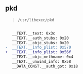 ## pkd

> `/usr/libexec/pkd`

```diff

   __TEXT.__text: 0x3c
   __TEXT.__auth_stubs: 0x20
   __TEXT.__objc_stubs: 0x20
-  __TEXT.__info_plist: 0x570
+  __TEXT.__info_plist: 0x56f
   __TEXT.__objc_methname: 0x4
   __TEXT.__unwind_info: 0x58
   __DATA_CONST.__auth_got: 0x18

```
